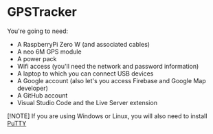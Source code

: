 # GPSTracker

You're going to need:
- A RaspberryPi Zero W (and associated cables)
- A neo 6M GPS module
- A power pack
- Wifi access (you'll need the network and password information)
- A laptop to which you can connect USB devices
- A Google account (also let's you access Firebase and Google Map developer)
- A GitHub account
- Visual Studio Code and the Live Server extension

[!NOTE]
If you are using Windows or Linux, you will also need to install [PuTTY](https://www.putty.org/)
